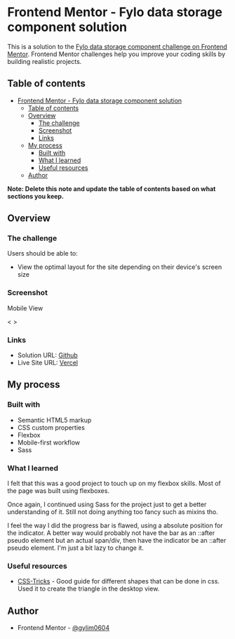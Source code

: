 # Frontend Mentor - Fylo data storage component solution

This is a solution to the [Fylo data storage component challenge on Frontend Mentor](https://www.frontendmentor.io/challenges/fylo-data-storage-component-1dZPRbV5n). Frontend Mentor challenges help you improve your coding skills by building realistic projects. 

## Table of contents

- [Frontend Mentor - Fylo data storage component solution](#frontend-mentor---fylo-data-storage-component-solution)
  - [Table of contents](#table-of-contents)
  - [Overview](#overview)
    - [The challenge](#the-challenge)
    - [Screenshot](#screenshot)
    - [Links](#links)
  - [My process](#my-process)
    - [Built with](#built-with)
    - [What I learned](#what-i-learned)
    - [Useful resources](#useful-resources)
  - [Author](#author)

**Note: Delete this note and update the table of contents based on what sections you keep.**

## Overview

### The challenge

Users should be able to:

- View the optimal layout for the site depending on their device's screen size

### Screenshot

Mobile View

< >

### Links

- Solution URL: [Github](https://github.com/gylim0604/FrontendMentor-Flyo-data-storage-component)
- Live Site URL: [Vercel](https://frontend-mentor-flyo-data-storage-component.vercel.app/)

## My process

### Built with

- Semantic HTML5 markup
- CSS custom properties
- Flexbox
- Mobile-first workflow
- Sass

### What I learned

I felt that this was a good project to touch up on my flexbox skills. Most of the page was built using flexboxes. 

Once again, I continued using Sass for the project just to get a better understanding of it. Still not doing anything too fancy such as mixins tho. 

I feel the way I did the progress bar is flawed, using a absolute position for the indicator. A better way would probably not have the bar as an ::after pseudo element but an actual span/div, then have the indicator be an ::after pseudo element. I'm just a bit lazy to change it.

### Useful resources

- [CSS-Tricks](https://css-tricks.com/the-shapes-of-css/) - Good guide for different shapes that can be done in css. Used it to create the triangle in the desktop view.

## Author

- Frontend Mentor - [@gylim0604](https://www.frontendmentor.io/profile/gylim0604)

